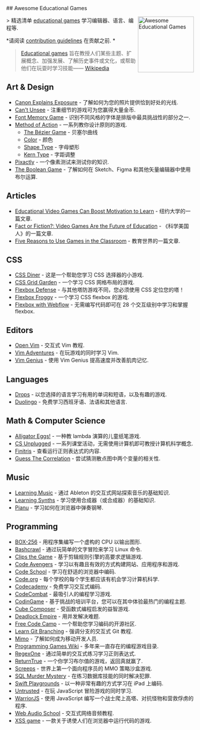 <div class="github-widget" data-repo="yrgo/awesome-educational-games"></div>
<script async src="https://pagead2.googlesyndication.com/pagead/js/adsbygoogle.js"></script><ins class="adsbygoogle" style="display:block" data-ad-client="ca-pub-6890694312814945" data-ad-slot="5473692530" data-ad-format="auto"  data-full-width-responsive="true"></ins><script>(adsbygoogle = window.adsbygoogle || []).push({});</script>
## Awesome Educational Games

[<img src="https://cloud.githubusercontent.com/assets/499192/18659925/ed7e6262-7f0d-11e6-8e8e-b53b87158210.png" align="right" alt="Awesome Educational Games" width="150">](https://en.m.wikipedia.org/wiki/Educational_game)

&gt; 精选清单 [educational games](https://en.m.wikipedia.org/wiki/Educational_game) 学习编辑器、语言、编程等.

*请阅读 [contribution guidelines](https://github.com/yrgo/awesome-educational-games/blob/master/CONTRIBUTING.md) 在贡献之前. *

> [Educational games](https://en.m.wikipedia.org/wiki/Educational_game) 旨在教授人们某些主题、扩展概念、加强发展、了解历史事件或文化，或帮助他们在玩耍时学习技能—— [Wikipedia](https://en.m.wikipedia.org/wiki/Educational_game)



## Art & Design

- [Canon Explains Exposure](http://www.canonoutsideofauto.ca/) - 了解如何为您的照片提供恰到好处的光线.
- [Can't Unsee](https://cantunsee.space/) - 注重细节的游戏可为您赢得大量金币.
- [Font Memory Game](https://betterwebtype.com/font-memory-game) - 识别不同风格的字体是排版中最具挑战性的部分之一.
- [Method of Action](https://method.ac/) - 一系列教你设计原则的游戏.
  - [The Bézier Game](https://bezier.method.ac/) - 贝塞尔曲线
  - [Color](https://color.method.ac/) - 颜色
  - [Shape Type](https://shape.method.ac/) - 字母塑形
  - [Kern Type](https://type.method.ac/) - 字距调整
- [Pixactly](http://pixact.ly/) - 一个像素测试来测试你的知识.
- [The Boolean Game](https://boolean.method.ac/) - 了解如何在 Sketch、Figma 和其他矢量编辑器中使用布尔运算.

## Articles

- [Educational Video Games Can Boost Motivation to Learn](https://www.nyu.edu/about/news-publications/news/2013/november/educational-video-games-can-boost-motivation-to-learn-nyu-cuny-study-shows-.html) - 纽约大学的一篇文章.
- [Fact or Fiction?: Video Games Are the Future of Education](https://www.nyu.edu/about/news-publications/news/2013/november/educational-video-games-can-boost-motivation-to-learn-nyu-cuny-study-shows-.html) - 《科学美国人》的一篇文章.
- [Five Reasons to Use Games in the Classroom](https://www.educationworld.com/a_curr/reasons-to-play-games-in-the-classroom.shtml) - 教育世界的一篇文章.

## CSS

- [CSS Diner](https://flukeout.github.io/) - 这是一个帮助您学习 CSS 选择器的小游戏.
- [CSS Grid Garden](http://cssgridgarden.com/) - 一个学习 CSS 网格布局的游戏.
- [Flexbox Defense](http://www.flexboxdefense.com/) - 与其他塔防游戏不同，您必须使用 CSS 定位您的塔！
- [Flexbox Froggy](http://flexboxfroggy.com/) - 一个学习 CSS flexbox 的游戏.
- [Flexbox with Webflow](https://www.flexboxgame.com/) - 无需编写代码即可在 28 个交互级别中学习和掌握 flexbox.

## Editors

- [Open Vim](https://www.openvim.com/) - 交互式 Vim 教程.
- [Vim Adventures](https://vim-adventures.com/) - 在玩游戏的同时学习 Vim.
- [Vim Genius](http://vimgenius.com/) - 使用 Vim Genius 提高速度并改善肌肉记忆.

## Languages

- [Drops](https://languagedrops.com/) - 以您选择的语言学习有用的单词和短语，以及有趣的游戏.
- [Duolingo](https://www.duolingo.com/) - 免费学习西班牙语、法语和其他语言.

## Math & Computer Science

- [Alligator Eggs!](http://worrydream.com/#!/AlligatorEggs) - 一种教 lambda 演算的儿童纸笔游戏.
- [CS Unplugged](https://csunplugged.org/en/) - 一系列课堂活动，无需使用计算机即可教授计算机科学概念.
- [Finitris](http://www.postcrashgames.com/finitris/) - 查看运行正则表达式的内容.
- [Guess The Correlation](http://guessthecorrelation.com/) - 尝试猜测散点图中两个变量的相关性.

## Music

- [Learning Music](https://learningmusic.ableton.com) - 通过 Ableton 的交互式网站探索音乐的基础知识.
- [Learning Synths](https://learningsynths.ableton.com/) - 学习使用合成器（或合成器）的基础知识.
- [Pianu](https://pianu.com) - 学习如何在浏览器中弹奏钢琴.

## Programming

- [BOX-256](http://box-256.com/) - 用程序集编写一个虚构的 CPU 以输出图形.
- [Bashcrawl](https://gitlab.com/slackermedia/bashcrawl) - 通过玩简单的文字冒险来学习 Linux 命令.
- [Clips the Game](https://md5crypt.github.io/clipsgame/) - 基于剪辑规则引擎的高要求逻辑游戏.
- [Code Avengers](https://www.codeavengers.com/) - 学习以有趣且有效的方式构建网站、应用程序和游戏.
- [Code School](https://www.pluralsight.com/codeschool ) - 学习在舒适的浏览器中编码.
- [Code.org](https://code.org/) - 每个学校的每个学生都应该有机会学习计算机科学.
- [Codecademy](https://www.codecademy.com/) - 免费学习交互式编码.
- [CodeCombat](https://codecombat.com/) - 最吸引人的编程学习游戏.
- [CodinGame](https://www.codingame.com/start) - 基于挑战的培训平台，您可以在其中体验最热门的编程主题.
- [Cube Composer](https://david-peter.de/cube-composer/) - 受函数式编程启发的益智游戏.
- [Deadlock Empire](https://deadlockempire.github.io/) - 用并发解决难题.
- [Free Code Camp](https://www.freecodecamp.org/) - 一个帮助您学习编码的开源社区.
- [Learn Git Branching](https://learngitbranching.js.org/) - 强调分支的交互式 Git 教程.
- [Mimo](https://getmimo.com/) - 了解如何成为移动开发人员.
- [Programming Games Wiki](http://programminggames.org/) - 多年来一直存在的编程游戏目录.
- [RegexOne](https://regexone.com/lesson/introduction_abcs) - 通过简单的交互式练习学习正则表达式.
- [ReturnTrue](https://alf.nu/ReturnTrue) - 一个你学习布尔值的游戏，返回真就赢了.
- [Screeps](https://screeps.com/) - 世界上第一个面向程序员的 MMO 策略沙盒游戏.
- [SQL Murder Mystery](https://mystery.knightlab.com/) - 在练习数据库技能的同时解决犯罪.
- [Swift Playgrounds](https://www.apple.com/swift/playgrounds/) - 以一种非常有趣的方式学习在 iPad 上编码.
- [Untrusted](https://alexnisnevich.github.io/untrusted/) - 在玩 JavaScript 冒险游戏的同时学习.
- [WarriorJS](https://github.com/olistic/warriorjs) - 使用 JavaScript 编写一个战士爬上高塔、对抗怪物和营救俘虏的程序.
- [Web Audio School](https://mmckegg.github.io/web-audio-school/) - 交互式网络音频教程.
- [XSS game](https://xss-game.appspot.com) - 一款关于诱使人们在浏览器中运行代码的游戏.
